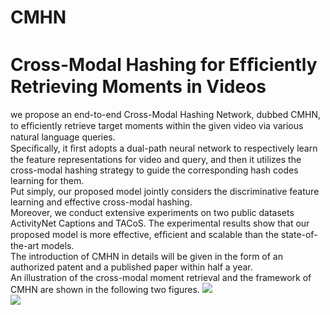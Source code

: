 # CMHN

Cross-Modal Hashing for Efﬁciently Retrieving Moments in Videos
============================================================================
we propose an end-to-end Cross-Modal Hashing Network, dubbed CMHN, to efﬁciently retrieve target moments within the given video via various natural language queries. <br>
Speciﬁcally, it ﬁrst adopts a dual-path neural network to respectively learn the feature representations for video and query, and then it utilizes the cross-modal hashing strategy to guide the corresponding hash codes learning for them.<br>
Put simply, our proposed model jointly considers the discriminative feature learning and effective cross-modal hashing.<br> 
Moreover, we conduct extensive experiments on two public datasets ActivityNet Captions and TACoS. The experimental results show that our proposed model is more effective, efﬁcient and scalable than the state-of-the-art models.<br>
The introduction of CMHN in details will be given in the form of an authorized patent and a published paper within half a year.<br>
An illustration of the cross-modal moment retrieval and the framework of CMHN are shown in the following two figures.
![](https://github.com/Huyp777/MPLRForSub/raw/master/1.png)<br>
![](https://github.com/Huyp777/MPLRForSub/raw/master/2.png)
